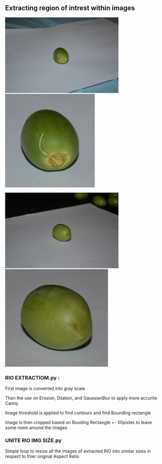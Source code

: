 
## Extracting region of intrest within images

![example 1](1.jpg "Image Title")
![example 1](1x.jpg "Image Title")


![example 1](2.jpg "Image Title")
![example 1](2x.jpg "Image Title")

### RIO EXTRACTIOM.py :

First image is converted into gray scale

Then the use on Erosion, Dilation, and GaussianBlur to apply more accurite Canny

Image threshold is applied to find contours and find Bounding rectangle

Image is then cropped based on Bouding Rectangle +- 50pixles to leave some room around the images





### UNITE RIO IMG SIZE.py
Simple loop to resize all the images of extracted RIO into similar sizes in respect to thier original Aspect Ratio 


